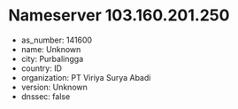 # Nameserver 103.160.201.250

* as_number: 141600
* name: Unknown
* city: Purbalingga
* country: ID
* organization: PT Viriya Surya Abadi
* version: Unknown
* dnssec: false
